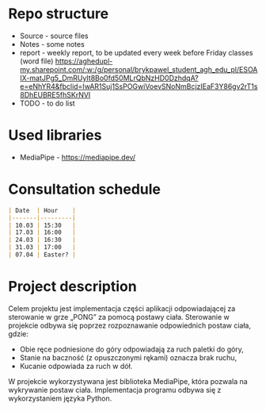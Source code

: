 # Repo structure
* Source - source files
* Notes - some notes
* report - weekly report, to be updated every week before Friday classes (word file)
https://aghedupl-my.sharepoint.com/:w:/g/personal/brykpawel_student_agh_edu_pl/ESOAIX-matJPg5_DmRUyIt8Bo0fd50MLrQbNzHD0DzhdqA?e=eNhYR4&fbclid=IwAR1Suj1SsPOGwiVoevSNoNmBcjzIEaF3Y86gv2rT1s8DhEUBRE5fhSKrNVI
* TODO - to do list

# Used libraries
* MediaPipe - https://mediapipe.dev/

# Consultation schedule
```markdown
| Date  | Hour    |
|-------|---------|
| 10.03 | 15:30   |
| 17.03 | 16:00   |
| 24.03 | 16:30   |
| 31.03 | 17:00   |
| 07.04 | Easter? |
```

# Project description

Celem projektu jest implementacja części aplikacji odpowiadającej za sterowanie w grze „PONG” za pomocą postawy ciała.
Sterowanie w projekcie odbywa się poprzez rozpoznawanie odpowiednich postaw ciała, gdzie:
  *	Obie ręce podniesione do góry odpowiadają za ruch paletki do góry,
  *	Stanie na baczność (z opuszczonymi rękami) oznacza brak ruchu, 
  *	Kucanie odpowiada za ruch w dół.


W projekcie wykorzystywana jest biblioteka MediaPipe, która pozwala na wykrywanie postaw ciała. Implementacja programu odbywa się z wykorzystaniem języka Python.

